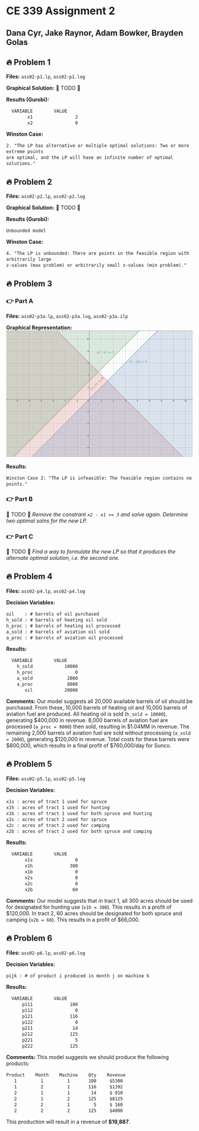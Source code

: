 # CE 339 Assignment 2
## Dana Cyr, Jake Raynor, Adam Bowker, Brayden Golas
## 🔥 Problem 1

**Files:** `ass02-p1.lp`, `ass02-p1.log`

**Graphical Solution:**
🚨 TODO 🚨

**Results (Gurobi):**
```
  VARIABLE        VALUE
        x1                2
        x2                0
```


**Winston Case:**
```
2. "The LP has alternative or multiple optimal solutions: Two or more extreme points
are optimal, and the LP will have an infinite number of optimal solutions."
```


## 🔥 Problem 2

**Files:** `ass02-p2.lp`, `ass02-p2.log`

**Graphical Solution:**
🚨 TODO 🚨


**Results (Gurobi):**
```
Unbounded model
```

**Winston Case:** 
```
4. "The LP is unbounded: There are points in the feasible region with arbitrarily large
z-values (max problem) or arbitrarily small z-values (min problem)."
```


## 🔥 Problem 3
### 👉 Part A
**Files:** `ass02-p3a.lp`, `ass02-p3a.log`, `ass02-p3a.ilp`

**Graphical Representation:**
![graphical representation of problem 3a](https://raw.githubusercontent.com/adboio/ce339/master/ass02/p3/ass02-p3a-graph.png)

**Results:**
```
Winston Case 2: "The LP is infeasible: The feasible region contains no points."
```

### 👉 Part B
🚨 TODO 🚨
_Remove the constrant `x2 - x1 >= 3` and solve again._
_Determine two optimal solns for the new LP._


### 👉 Part C
🚨 TODO 🚨
_Find a way to formulate the new LP so that it produces the alternate optimal solution, i.e. the second one._

## 🔥 Problem 4
**Files:** `ass02-p4.lp`, `ass02-p4.log`

**Decision Variables:**
```
oil    : # barrels of oil purchased
h_sold : # barrels of heating oil sold
h_proc : # barrels of heating oil processed
a_sold : # barrels of aviation oil sold
a_proc : # barrels of aviation oil processed
```

**Results:**
```
  VARIABLE        VALUE
    h_sold            10000
    h_proc                0
    a_sold             2000
    a_proc             8000
       oil            20000
```

**Comments:** Our model suggests all 20,000 available barrels of oil should be purchased. From these, 10,000 barrels of heating oil and 10,000 barrels of aviation fuel are produced. All heating oil is sold (`h_sold = 10000`), generating $400,000 in revenue. 8,000 barrels of aviation fuel are processed (`a_proc = 8000`) then sold, resulting in $1.04MM in revenue. The remaining 2,000 barrels of aviation fuel are sold without processing (`a_sold = 2000`), generating $120,000 in revenue. Total costs for these barrels were $800,000, which results in a final profit of $760,000/day for Sunco.

## 🔥 Problem 5
**Files:** `ass02-p5.lp`, `ass02-p5.log`

**Decision Variables:**
```
x1s : acres of tract 1 used for spruce
x1h : acres of tract 1 used for hunting
x1b : acres of tract 1 used for both spruce and hunting
x2s : acres of tract 2 used for spruce
x2c : acres of tract 2 used for camping
x2b : acres of tract 2 used for both spruce and camping
```

**Results:**
```
  VARIABLE        VALUE
       x1s                0
       x1h              300
       x1b                0
       x2s                0
       x2c                0
       x2b               60
```

**Comments:** Our model suggests that in tract 1, all 300 acres should be used for designated for hunting use (`x1h = 300`). This results in a profit of $120,000. In tract 2, 60 acres should be designated for both spruce and camping (`x2b = 60`). This results in a profit of $66,000.

## 🔥 Problem 6
**Files:** `ass02-p6.lp`, `ass02-p6.log`

**Decision Variables:**
```
pijk : # of product i produced in month j on machine k
```

**Results:**
```
  VARIABLE        VALUE
      p111              100
      p112                0
      p121              116
      p122                0
      p211               14
      p212              125
      p221                5
      p222              125
```

**Comments:** This model suggests we should produce the following products:
```
Product    Month    Machine    Qty    Revenue
   1         1         1       100     $5300
   1         2         1       116     $1392
   2         1         1        14     $ 910
   2         1         2       125     $8125
   2         2         1         5     $ 160
   2         2         2       125     $4000
```
This production will result in a revenue of **$19,887**.